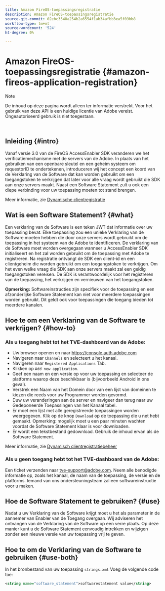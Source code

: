 ```yaml
---
title: Amazon FireOS-toepassingsregistratie
description: Amazon FireOS-toepassingsregistratie
source-git-commit: 02ebc3548a254b2a6554f1ab34afbb3ea5f09bb8
workflow-type: tm+mt
source-wordcount: '524'
ht-degree: 0%

---
```


# Amazon FireOS-toepassingsregistratie {#amazon-fireos-application-registration}

>[!NOTE]
>
>De inhoud op deze pagina wordt alleen ter informatie verstrekt. Voor het gebruik van deze API is een huidige licentie van Adobe vereist. Ongeautoriseerd gebruik is niet toegestaan.

</br>

## Inleiding {#intro}

Vanaf versie 3.0 van de FireOS AccessEnabler SDK veranderen we het verificatiemechanisme met de servers van de Adobe. In plaats van het gebruiken van een openbare sleutel en een geheim systeem om requestorID te ondertekenen, introduceren wij het concept een koord van de Verklaring van de Software dat kan worden gebruikt om een toegangstoken te verkrijgen dat later voor alle vraag wordt gebruikt die SDK aan onze servers maakt. Naast een Software Statement zult u ook een diepe verbinding voor uw toepassing moeten tot stand brengen.

Meer informatie, zie [Dynamische clientregistratie](/help/authentication/dynamic-client-registration.md)

## Wat is een Software Statement? {#what}

Een verklaring van de Software is een teken JWT dat informatie over uw toepassing bevat. Elke toepassing zou een unieke Verklaring van de Software moeten hebben die door onze servers wordt gebruikt om de toepassing in het systeem van de Adobe te identificeren. De verklaring van de Software moet worden overgegaan wanneer u AccessEnabler SDK initialiseert en het zal worden gebruikt om de toepassing met Adobe te registreren. Na registratie ontvangt de SDK een client-id en een clientgeheim die worden gebruikt om een toegangstoken te verkrijgen. Om het even welke vraag die SDK aan onze servers maakt zal een geldig toegangstoken vereisen. De SDK is verantwoordelijk voor het registreren van de toepassing, het verkrijgen en vernieuwen van het toegangstoken.

**Opmerking:** Softwareinstructies zijn specifiek voor de toepassing en een afzonderlijke Software Statement kan niet voor meerdere toepassingen worden gebruikt. Dit geldt ook voor toepassingen die toegang bieden tot meerdere kanalen.

## Hoe te om een Verklaring van de Software te verkrijgen? {#how-to}

### Als u toegang hebt tot het TVE-dashboard van de Adobe:

- Uw browser openen en naar <https://console.auth.adobe.com>
- Navigeren naar `Channels` en selecteert u het kanaal.
- Navigeren naar `Registered Applications` Tab.
- Klikken op `Add new application`.
- Geef een naam en een versie op voor uw toepassing en selecteer de platforms waarop deze beschikbaar is (bijvoorbeeld Android in ons geval).
- Verstrek een Naam van het Domein door van een lijst van domeinen te kiezen die reeds voor uw Programmer worden gevormd.
- Duw uw veranderingen aan de server en navigeer dan terug naar uw Gedeponeerde Toepassingen van het Kanaal tabel.
- Er moet een lijst met alle geregistreerde toepassingen worden weergegeven. Klik op de knop `Download` op de toepassing die u net hebt gemaakt. Opmerking: mogelijk moet u een paar minuten wachten voordat de Software Statement klaar is voor downloaden.
- Er wordt een tekstbestand gedownload. Gebruik de inhoud ervan als de Software Statement.

Meer informatie, zie [Dynamisch clientregistratiebeheer](/help/authentication/dynamic-client-registration-management.md)

### Als u geen toegang hebt tot het TVE-dashboard van de Adobe:

Een ticket verzenden naar <tve-support@adobe.com>. Neem alle benodigde informatie op, zoals het kanaal, de naam van de toepassing, de versie en de platforms. Iemand van ons ondersteuningsteam zal een softwareinstructie voor u maken.

## Hoe de Software Statement te gebruiken? {#use}

Nadat u uw Verklaring van de Software krijgt moet u het als parameter in de aannemer van Enabler van de Toegang overgaan. Wij adviseren het ontvangen van de Verklaring van de Software op een verre plaats. Op deze manier kunt u de Software Statement eenvoudig intrekken en wijzigen zonder een nieuwe versie van uw toepassing vrij te geven.

## Hoe te om de Verklaring van de Software te gebruiken {#use-both}

In het bronbestand van uw toepassing `strings.xml` Voeg de volgende code toe:

```XML
<string name="software_statement">softwarestatement value</string>
```
